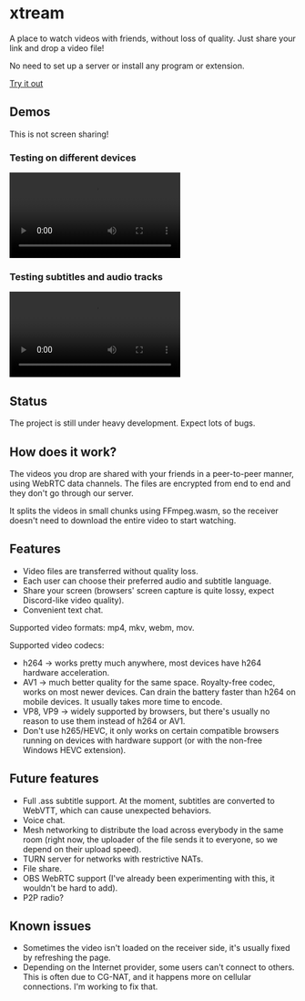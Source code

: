 # xtream
A place to watch videos with friends, without loss of quality. Just share your link and drop a video file!

No need to set up a server or install any program or extension.

[Try it out](https://xtream.chabal.es)

## Demos
This is not screen sharing!

### Testing on different devices
![I drop a video file on my desktop computer and it gets instantly replicated on a laptop and an Android phone](demos/demo1.mp4 "Demo video 1")

### Testing subtitles and audio tracks
![The player lets you choose your preferred audio and subtitle language](demos/demo2.mp4 "Demo video 2")

## Status
The project is still under heavy development. Expect lots of bugs.

## How does it work?
The videos you drop are shared with your friends in a peer-to-peer manner, using WebRTC data channels. The files are encrypted from end to end and they don't go through our server.

It splits the videos in small chunks using FFmpeg.wasm, so the receiver doesn't need to download the entire video to start watching.

## Features
- Video files are transferred without quality loss.
- Each user can choose their preferred audio and subtitle language.
- Share your screen (browsers' screen capture is quite lossy, expect Discord-like video quality).
- Convenient text chat.

Supported video formats: mp4, mkv, webm, mov.

Supported video codecs:
- h264 -> works pretty much anywhere, most devices have h264 hardware acceleration.
- AV1 -> much better quality for the same space. Royalty-free codec, works on most newer devices. Can drain the battery faster than h264 on mobile devices. It usually takes more time to encode.
- VP8, VP9 -> widely supported by browsers, but there's usually no reason to use them instead of h264 or AV1.
- Don't use h265/HEVC, it only works on certain compatible browsers running on devices with hardware support (or with the non-free Windows HEVC extension).

## Future features
- Full .ass subtitle support. At the moment, subtitles are converted to WebVTT, which can cause unexpected behaviors.
- Voice chat.
- Mesh networking to distribute the load across everybody in the same room (right now, the uploader of the file sends it to everyone, so we depend on their upload speed).
- TURN server for networks with restrictive NATs.
- File share.
- OBS WebRTC support (I've already been experimenting with this, it wouldn't be hard to add).
- P2P radio?

## Known issues
- Sometimes the video isn't loaded on the receiver side, it's usually fixed by refreshing the page.
- Depending on the Internet provider, some users can't connect to others. This is often due to CG-NAT, and it happens more on cellular connections. I'm working to fix that.
